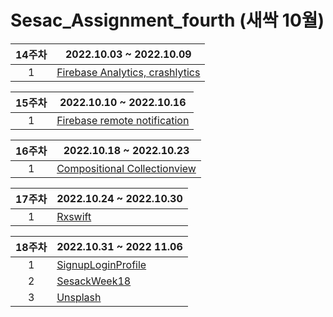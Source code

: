 # Sesac_Assignment_fourth (새싹 10월)


14주차| 2022.10.03 ~ 2022.10.09 |
:---: |--- 
1| [Firebase Analytics, crashlytics](https://github.com/WooseokJ/Sesac_Assignment_fourth/tree/main/FireBaseExample/FireBaseExample) |  |


15주차| 2022.10.10 ~ 2022.10.16 |
:---: |--- 
1| [Firebase remote notification](https://github.com/WooseokJ/Sesac_Assignment_fourth/tree/main/FireBaseExample/FireBaseExample) |  |

16주차| 2022.10.18 ~ 2022.10.23 |
:---: |--- 
1| [Compositional Collectionview](https://github.com/WooseokJ/Sesac_Assignment_fourth/tree/main/week1617/week1617) |  |

17주차| 2022.10.24 ~ 2022.10.30 
:---: |--- 
1| [Rxswift](https://github.com/WooseokJ/Sesac_Assignment_fourth/tree/main/weekRxswift/weekRxswift) 

| 18주차 | 2022.10.31 ~ 2022 11.06                                      |
| :----: | ------------------------------------------------------------ |
|   1    | [SignupLoginProfile](https://github.com/WooseokJ/Sesac_Assignment_fourth/tree/main/SignupLogin/SignupLogin) |
|   2    | [SesackWeek18](https://github.com/WooseokJ/Sesac_Assignment_fourth/tree/main/SesackWeek18/SesackWeek18) |
|   3    | [Unsplash](https://github.com/WooseokJ/Sesac_Assignment_fourth/tree/main/Unsplash/Unsplash) |

